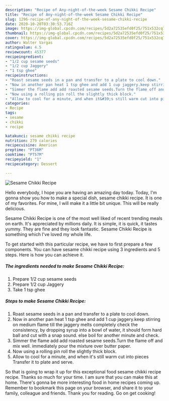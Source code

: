 ```yaml
---
description: "Recipe of Any-night-of-the-week Sesame Chikki Recipe"
title: "Recipe of Any-night-of-the-week Sesame Chikki Recipe"
slug: 1296-recipe-of-any-night-of-the-week-sesame-chikki-recipe
date: 2020-10-28T03:30:53.716Z
image: https://img-global.cpcdn.com/recipes/5d2a72535efd0f25/751x532cq70/sesame-chikki-recipe-recipe-main-photo.jpg
thumbnail: https://img-global.cpcdn.com/recipes/5d2a72535efd0f25/751x532cq70/sesame-chikki-recipe-recipe-main-photo.jpg
cover: https://img-global.cpcdn.com/recipes/5d2a72535efd0f25/751x532cq70/sesame-chikki-recipe-recipe-main-photo.jpg
author: Walter Vargas
ratingvalue: 4.5
reviewcount: 45377
recipeingredient:
- "1/2 cup sesame seeds"
- "1/2 cup Jaggery"
- "1 tsp ghee"
recipeinstructions:
- "Roast sesame seeds in a pan and transfer to a plate to cool down."
- "Now in another pan heat 1 tsp ghee and add 1 cup jaggery.keep stirring on medium flame till the jaggery melts completely check the consistency, by dropping syrup into a bowl of water, it should form hard ball and cut with a snap sound. else boil for another minute and check."
- "Simmer the flame add add roasted sesame seeds.Turn the flame off and mix well. immediately pour the mixture over butter paper."
- "Now using a rolling pin roll the slightly thick block."
- "Allow to cool for a minute, and when it&#39;s still warm cut into pieces Transfer it to plate and serve."
categories:
- Recipe
tags:
- sesame
- chikki
- recipe

katakunci: sesame chikki recipe 
nutrition: 279 calories
recipecuisine: American
preptime: "PT36M"
cooktime: "PT57M"
recipeyield: "1"
recipecategory: Dessert

---
```



![Sesame Chikki Recipe](https://img-global.cpcdn.com/recipes/5d2a72535efd0f25/751x532cq70/sesame-chikki-recipe-recipe-main-photo.jpg)

Hello everybody, I hope you are having an amazing day today. Today, I'm gonna show you how to make a special dish, sesame chikki recipe. It is one of my favorites. For mine, I will make it a little bit unique. This will be really delicious.



Sesame Chikki Recipe is one of the most well liked of recent trending meals on earth. It's appreciated by millions daily. It is simple, it is quick, it tastes yummy. They are fine and they look fantastic. Sesame Chikki Recipe is something which I've loved my whole life.


To get started with this particular recipe, we have to first prepare a few components. You can have sesame chikki recipe using 3 ingredients and 5 steps. Here is how you can achieve it.

<!--inarticleads1-->

##### The ingredients needed to make Sesame Chikki Recipe:

1. Prepare 1/2 cup sesame seeds
1. Prepare 1/2 cup Jaggery
1. Take 1 tsp ghee




<!--inarticleads2-->

##### Steps to make Sesame Chikki Recipe:

1. Roast sesame seeds in a pan and transfer to a plate to cool down.
1. Now in another pan heat 1 tsp ghee and add 1 cup jaggery.keep stirring on medium flame till the jaggery melts completely check the consistency, by dropping syrup into a bowl of water, it should form hard ball and cut with a snap sound. else boil for another minute and check.
1. Simmer the flame add add roasted sesame seeds.Turn the flame off and mix well. immediately pour the mixture over butter paper.
1. Now using a rolling pin roll the slightly thick block.
1. Allow to cool for a minute, and when it&#39;s still warm cut into pieces Transfer it to plate and serve.




So that is going to wrap it up for this exceptional food sesame chikki recipe recipe. Thanks so much for your time. I am sure that you can make this at home. There's gonna be more interesting food in home recipes coming up. Remember to bookmark this page on your browser, and share it to your family, colleague and friends. Thank you for reading. Go on get cooking!
